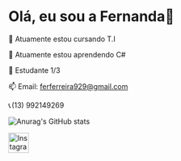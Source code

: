 # Olá, eu sou a Fernanda👋

🔭 Atuamente estou cursando T.I

🌱 Atuamente estou aprendendo C# 

💬 Estudante 1/3

📫 Email: ferferreira929@gmail.com

📞 (13) 992149269

![Anurag's GitHub stats](https://github-readme-stats.vercel.app/api?username=FernandaFVitoria&show_icons=true&theme=radical)

<a href="https://www.instagram.com/fernanda.vitoria___" target="_blank">
  <img src="https://upload.wikimedia.org/wikipedia/commons/a/a5/Instagram_icon.png" alt="Instagram" width="40" height="40"/>
</a>


